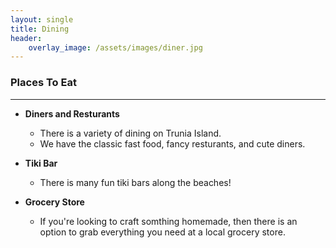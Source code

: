 ```yaml
---
layout: single
title: Dining
header:
    overlay_image: /assets/images/diner.jpg
---
```


### Places To Eat
------
- **Diners and Resturants**
    - There is a variety of dining on Trunia Island. 
    - We have the classic fast food, fancy resturants, and cute diners. 

- **Tiki Bar**
    - There is many fun tiki bars along the beaches!

- **Grocery Store**
    - If you're looking to craft somthing homemade, then there is an option to grab everything you need at a local grocery store.